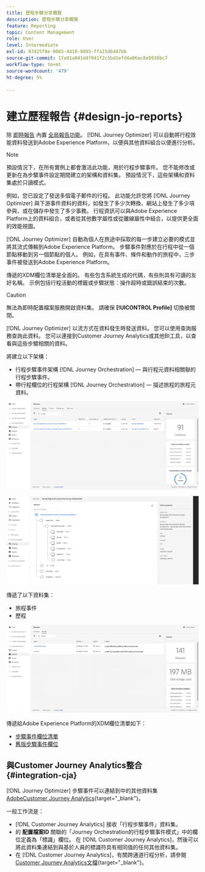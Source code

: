 ```yaml
---
title: 歷程步驟分享概覽
description: 歷程步驟分享概覽
feature: Reporting
topic: Content Management
role: User
level: Intermediate
exl-id: 07d25f8e-0065-4410-9895-ffa15d6447bb
source-git-commit: 1fa91a841d4f941f2c5bd1efd4a06ac8a9938bc7
workflow-type: tm+mt
source-wordcount: '479'
ht-degree: 5%

---
```


# 建立歷程報告 {#design-jo-reports}

除 [即時報告](live-report.md) 內置 [全局報告功能](global-report.md)。 [!DNL Journey Optimizer] 可以自動將行程效能資料發送到Adobe Experience Platform，以便與其他資料組合以便進行分析。

>[!NOTE]
>
>預設情況下，在所有實例上都會激活此功能，用於行程步驟事件。 您不能修改或更新在為步驟事件設定期間建立的架構和資料集。 預設情況下，這些架構和資料集處於只讀模式。

例如，您已設定了發送多個電子郵件的行程。 此功能允許您將 [!DNL Journey Optimizer] 與下游事件資料的資料，如發生了多少次轉換、網站上發生了多少項參與，或在儲存中發生了多少事務。 行程資訊可以與Adobe Experience Platform上的資料組合，或者從其他數字屬性或從離線屬性中組合，以提供更全面的效能視圖。

[!DNL Journey Optimizer] 自動為個人在旅途中採取的每一步建立必要的模式並將其流式傳輸到Adobe Experience Platform。 步驟事件對應於在行程中從一個節點移動到另一個節點的個人。 例如，在具有事件、條件和動作的旅程中，三步事件被發送到Adobe Experience Platform。

傳遞的XDM欄位清單是全面的。 有些包含系統生成的代碼，有些則具有可讀的友好名稱。 示例包括行程活動的標籤或步驟狀態：操作超時或錯誤結束的次數。

>[!CAUTION]
>
>無法為即時配置檔案服務開啟資料集。 請確保 **[!UICONTROL Profile]** 切換被關閉。

[!DNL Journey Optimizer] 以流方式在資料發生時發送資料。 您可以使用查詢服務查詢此資料。 您可以連接到Customer Journey Analytics或其他BI工具，以查看與這些步驟相關的資料。

將建立以下架構：

* 行程步驟事件架構 [!DNL Journey Orchestration]  — 與行程元資料相關聯的行程步驟事件。
* 帶行程欄位的行程架構 [!DNL Journey Orchestration]  — 描述旅程的旅程元資料。

![](assets/sharing1.png)

![](assets/sharing2.png)

傳遞了以下資料集：

* 旅程事件
* 歷程

![](assets/sharing3.png)

傳遞給Adobe Experience Platform的XDM欄位清單如下：

* [步驟事件欄位清單](../reports/sharing-field-list.md)
* [舊版步驟事件欄位](../reports/sharing-legacy-fields.md)

## 與Customer Journey Analytics整合 {#integration-cja}

[!DNL Journey Optimizer] 步驟事件可以連結到中的其他資料集 [AdobeCustomer Journey Analytics](https://experienceleague.adobe.com/docs/analytics-platform/using/cja-overview/cja-overview.html?lang=zh-Hant){target=&quot;_blank&quot;}。

一般工作流是：

* [!DNL Customer Journey Analytics] 接收「行程步驟事件」資料集。
* 的 **配置檔案ID** 關聯的「Journey Orchestration的行程步驟事件模式」中的欄位定義為「標識」欄位。 在 [!DNL Customer Journey Analytics]，然後可以將此資料集連結到與基於人員的標識符具有相同值的任何其他資料集。
* 在 [!DNL Customer Journey Analytics]，有關跨通道行程分析，請參閱 [Customer Journey Analytics文檔](https://experienceleague.adobe.com/docs/analytics-platform/using/cja-usecases/cross-channel.html){target=&quot;_blank&quot;}。

